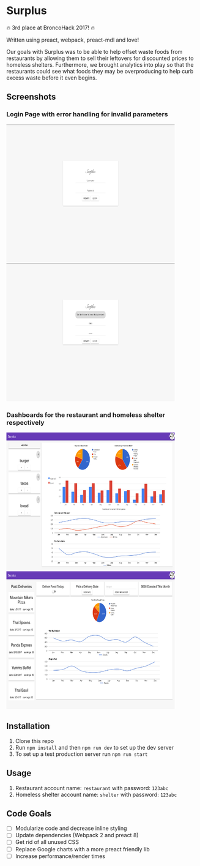 # Surplus

🔥 3rd place at BroncoHack 2017! 🔥  

Written using preact, webpack, preact-mdl and love!

Our goals with Surplus was to be able to help offset waste foods from restaurants by allowing them to sell their leftovers for discounted prices to homeless shelters. Furthermore, we brought analytics into play so that the restaurants could see what foods they may be overproducing to help curb excess waste before it even begins.  

## Screenshots  
### Login Page with error handling for invalid parameters  

<img src="src/assets/pics/login.png" width="440px" height="360px"/> <img src="src/assets/pics/loginerr.png" width="440px" height="360px"/>  

### Dashboards for the restaurant and homeless shelter respectively  

 <img src="src/assets/pics/restaurant.png" width="440px" height="360px"/> <img src="src/assets/pics/shelter.png" width="440px" height="360px"/> 

## Installation
1) Clone this repo  
2) Run `npm install` and then `npm run dev` to set up the dev server  
3) To set up a test production server run `npm run start`

## Usage  
1) Restaurant account name: `restaurant` with password: `123abc`  
2) Homeless shelter account name: `shelter` with password: `123abc`  

## Code Goals
- [ ] Modularize code and decrease inline styling
- [ ] Update dependencies (Webpack 2 and preact 8)
- [ ] Get rid of all unused CSS
- [ ] Replace Google charts with a more preact friendly lib
- [ ] Increase performance/render times